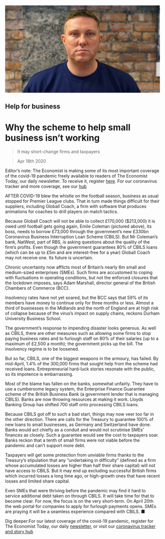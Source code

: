 ![](./images/20200418_BRP502.jpg)

## Help for business

# Why the scheme to help small business isn’t working

> It may short-change firms and taxpayers

> Apr 18th 2020

Editor’s note: The Economist is making some of its most important coverage of the covid-19 pandemic freely available to readers of The Economist Today, our daily newsletter. To receive it, register [here](https://www.economist.com//newslettersignup). For our coronavirus tracker and more coverage, see our [hub](https://www.economist.com//coronavirus)

AFTER COVID-19 blew the whistle on the football season, business as usual stopped for Premier League clubs. That in turn made things difficult for their suppliers, including Globall Coach, a firm with software that produces animations for coaches to drill players on match tactics.

Because Globall Coach will not be able to collect £170,000 ($213,000) it is owed until football gets going again, Emile Coleman (pictured above), its boss, needs to borrow £73,000 through the government’s new £330bn Coronavirus Business Interruption Loan Scheme (CBILS). But Mr Coleman’s bank, NatWest, part of RBS, is asking questions about the quality of the firm’s profits. Even though the government guarantees 80% of CBILS loans (which can be up to £5m and are interest-free for a year) Globall Coach may not receive one. Its future is uncertain.

Chronic uncertainty now afflicts most of Britain’s nearly 6m small and medium-sized enterprises (SMEs). Such firms are accustomed to coping with fluctuations in operating conditions, but not the enforced closures that the lockdown imposes, says Adam Marshall, director general of the British Chambers of Commerce (BCC).

Insolvency rates have not yet soared, but the BCC says that 59% of its members have money to continue only for three months or less. Almost a third of businesses in the Midlands and the north of England are at high risk of collapse because of the virus’s impact on supply chains, reckons Durham University Business School.



The government’s response to impending disaster looks generous. As well as CBILS, there are other measures such as allowing some firms to stop paying business rates and to furlough staff on 80% of their salaries (up to a maximum of £2,500 a month); the government picks up the bill. The insolvency regime is to be loosened.

But so far, CBILS, one of the biggest weapons in the armoury, has failed. By mid-April, 1.4% of the 300,000 firms that sought help from the scheme had received loans. Entrepreneurial hard-luck stories resonate with the public, so its impotence is embarrassing.

Most of the blame has fallen on the banks, somewhat unfairly. They have to use a cumbersome legacy system, the Enterprise Finance Guarantee scheme of the British Business Bank (a government lender that is managing CBILS). Banks are now throwing resources at making it work. Lloyds Banking Group has shifted 700 staff onto processing CBILS loans.

Because CBILS got off to such a bad start, things may now veer too far in the other direction. There are calls for the Treasury to guarantee 100% of new loans to small businesses, as Germany and Switzerland have done. Banks would act chiefly as a conduit and would not scrutinise SMEs’ finances as closely. Such a guarantee would see the cost to taxpayers soar. Banks reckon that a tenth of small firms were not viable before the pandemic and can’t support more debt.

Taxpayers will get some protection from unviable firms thanks to the Treasury’s stipulation that any “undertaking in difficulty” (defined as a firm whose accumulated losses are higher than half their share capital) will not have access to CBILS. But it may end up excluding successful British firms which incurred losses a long time ago, or high-growth ones that have recent losses and limited share capital.

Even SMEs that were thriving before the pandemic may find it hard to service additional debt taken on through CBILS. It will take time for that to become clear. For now, the focus is on the very short-term. On April 20th the web portal for companies to apply for furlough payments opens. SMEs are praying it will be a seamless experience compared with CBILS. ■

Dig deeper:For our latest coverage of the covid-19 pandemic, register for The Economist Today, our daily [newsletter](https://www.economist.com//newslettersignup), or visit our [coronavirus tracker and story hub](https://www.economist.com//coronavirus)